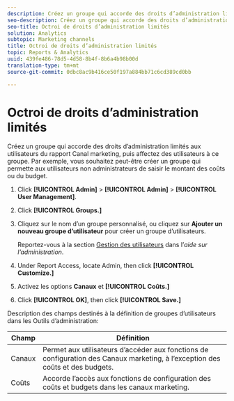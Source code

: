 ```yaml
---
description: Créez un groupe qui accorde des droits d’administration limités aux utilisateurs du rapport Canal marketing, puis affectez des utilisateurs à ce groupe. Par exemple, vous souhaitez peut-être créer un groupe qui permette aux utilisateurs non administrateurs de saisir le montant des coûts ou du budget.
seo-description: Créez un groupe qui accorde des droits d’administration limités aux utilisateurs du rapport Canal marketing, puis affectez des utilisateurs à ce groupe. Par exemple, vous souhaitez peut-être créer un groupe qui permette aux utilisateurs non administrateurs de saisir le montant des coûts ou du budget.
seo-title: Octroi de droits d’administration limités
solution: Analytics
subtopic: Marketing channels
title: Octroi de droits d’administration limités
topic: Reports & Analytics
uuid: 439fe486-78d5-4d58-8b4f-8b6a4b98b00d
translation-type: tm+mt
source-git-commit: 0dbc8ac9b416ce50f197a884bb71c6cd389cd0bb

---
```



# Octroi de droits d’administration limités

Créez un groupe qui accorde des droits d’administration limités aux utilisateurs du rapport Canal marketing, puis affectez des utilisateurs à ce groupe. Par exemple, vous souhaitez peut-être créer un groupe qui permette aux utilisateurs non administrateurs de saisir le montant des coûts ou du budget.

1. Click **[!UICONTROL Admin]** &gt; **[!UICONTROL Admin]** &gt; **[!UICONTROL User Management]**.
1. Click **[!UICONTROL Groups.]**
1. Cliquez sur le nom d’un groupe personnalisé, ou cliquez sur **Ajouter un nouveau groupe d’utilisateur** pour créer un groupe d’utilisateurs.

   Reportez-vous à la section [Gestion des utilisateurs](https://marketing.adobe.com/resources/help/en_US/reference/user_management.html) dans l’*aide sur l’administration*.

1. Under Report Access, locate Admin, then click **[!UICONTROL Customize.]**
1. Activez les options **Canaux** et **[!UICONTROL Coûts.]**
1. Click **[!UICONTROL OK]**, then click **[!UICONTROL Save.]**

Description des champs destinés à la définition de groupes d’utilisateurs dans les Outils d’administration:

| Champ | Définition |
|--- |--- |
| Canaux | Permet aux utilisateurs d’accéder aux fonctions de configuration des Canaux marketing, à l’exception des coûts et des budgets. |
| Coûts | Accorde l’accès aux fonctions de configuration des coûts et budgets dans les canaux marketing. |
